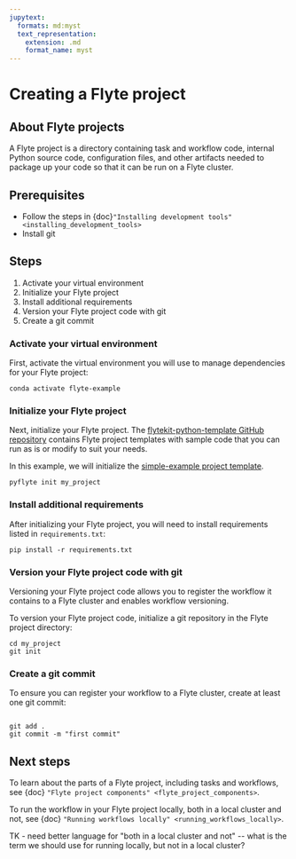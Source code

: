 ```yaml
---
jupytext:
  formats: md:myst
  text_representation:
    extension: .md
    format_name: myst
---
```


# Creating a Flyte project

## About Flyte projects

A Flyte project is a directory containing task and workflow code, internal Python source code, configuration files, and other artifacts needed to package up your code so that it can be run on a Flyte cluster.

## Prerequisites

* Follow the steps in {doc}`"Installing development tools" <installing_development_tools>`
* Install git

## Steps

1. Activate your virtual environment
1. Initialize your Flyte project
1. Install additional requirements
1. Version your Flyte project code with git
1. Create a git commit

### Activate your virtual environment

First, activate the virtual environment you will use to manage dependencies for your Flyte project:

```{prompt} bash $
conda activate flyte-example
```

### Initialize your Flyte project

Next, initialize your Flyte project. The [flytekit-python-template GitHub repository](https://github.com/flyteorg/flytekit-python-template) contains Flyte project templates with sample code that you can run as is or modify to suit your needs.

In this example, we will initialize the [simple-example project template](https://github.com/flyteorg/flytekit-python-template/tree/main/simple-example).

```{prompt} bash $
pyflyte init my_project
```

### Install additional requirements

After initializing your Flyte project, you will need to install requirements listed in `requirements.txt`:

```{prompt} bash $
pip install -r requirements.txt
```

### Version your Flyte project code with git

Versioning your Flyte project code allows you to register the workflow it contains to a Flyte cluster and enables workflow versioning.

To version your Flyte project code, initialize a git repository in the Flyte project directory:

```{prompt} bash $
cd my_project
git init
```

### Create a git commit

To ensure you can register your workflow to a Flyte cluster, create at least one git commit:

```{prompt} bash $

git add .
git commit -m "first commit"
```

## Next steps

To learn about the parts of a Flyte project, including tasks and workflows, see {doc} `"Flyte project components" <flyte_project_components>`.

To run the workflow in your Flyte project locally, both in a local cluster and not, see {doc} `"Running workflows locally" <running_workflows_locally>`.

TK - need better language for "both in a local cluster and not" -- what is the term we should use for running locally, but not in a local cluster?
